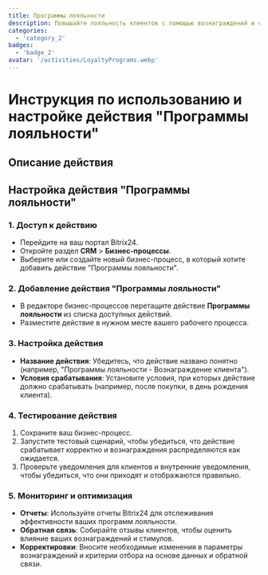 ```yaml
---
title: Программы лояльности
description: Повышайте лояльность клиентов с помощью вознаграждений и стимулов.
categories: 
  - 'category_2'
badges: 
  - 'badge_2'
avatar: '/activities/LoyaltyPrograms.webp'
---
```

# Инструкция по использованию и настройке действия "Программы лояльности"

## Описание действия

## **Настройка действия "Программы лояльности"**

### 1. Доступ к действию
- Перейдите на ваш портал Bitrix24.
- Откройте раздел **CRM** > **Бизнес-процессы**.
- Выберите или создайте новый бизнес-процесс, в который хотите добавить действие "Программы лояльности".

### 2. Добавление действия "Программы лояльности"
- В редакторе бизнес-процессов перетащите действие **Программы лояльности** из списка доступных действий.
- Разместите действие в нужном месте вашего рабочего процесса.

### 3. Настройка действия
- **Название действия**: Убедитесь, что действие названо понятно (например, "Программы лояльности - Вознаграждение клиента").
- **Условия срабатывания**: Установите условия, при которых действие должно срабатывать (например, после покупки, в день рождения клиента).

### 4. Тестирование действия
1. Сохраните ваш бизнес-процесс.
2. Запустите тестовый сценарий, чтобы убедиться, что действие срабатывает корректно и вознаграждения распределяются как ожидается.
3. Проверьте уведомления для клиентов и внутренние уведомления, чтобы убедиться, что они приходят и отображаются правильно.

### 5. Мониторинг и оптимизация
- **Отчеты**: Используйте отчеты Bitrix24 для отслеживания эффективности ваших программ лояльности.
- **Обратная связь**: Собирайте отзывы клиентов, чтобы оценить влияние ваших вознаграждений и стимулов.
- **Корректировки**: Вносите необходимые изменения в параметры вознаграждений и критерии отбора на основе данных и обратной связи.